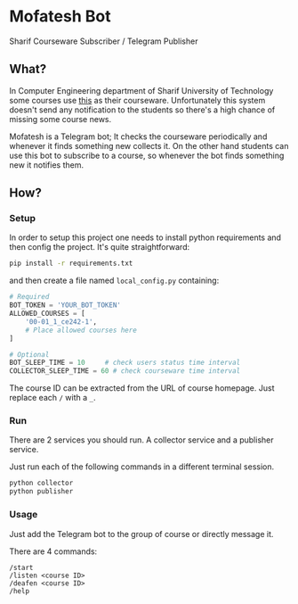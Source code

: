 # Mofatesh Bot
Sharif Courseware Subscriber / Telegram Publisher

## What?
In Computer Engineering department of Sharif University of Technology some courses use [this](http://ce.sharif.edu/programs-and-courses#Courses) as their courseware. Unfortunately this system doesn't send any notification to the students so there's a high chance of missing some course news.

Mofatesh is a Telegram bot; It checks the courseware periodically and whenever it finds something new collects it. On the other hand students can use this bot to subscribe to a course, so whenever the bot finds something new it notifies them.

## How?
### Setup
In order to setup this project one needs to install python requirements and then config the project. It's quite straightforward:

```bash
pip install -r requirements.txt
```

and then create a file named `local_config.py` containing:

```python
# Required
BOT_TOKEN = 'YOUR_BOT_TOKEN'
ALLOWED_COURSES = [
	'00-01_1_ce242-1',
	# Place allowed courses here
]

# Optional
BOT_SLEEP_TIME = 10		# check users status time interval
COLLECTOR_SLEEP_TIME = 60 # check courseware time interval
```

The course ID can be extracted from the URL of course homepage. Just replace each `/` with a `_`.

### Run
There are 2 services you should run. A collector service and a publisher service.

Just run each of the following commands in a different terminal session.

```bash
python collector
python publisher
```

### Usage
Just add the Telegram bot to the group of course or directly message it.

There are 4 commands:

```
/start
/listen <course ID>
/deafen <course ID>
/help
```
